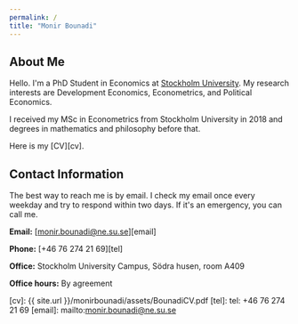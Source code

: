 ```yaml
---
permalink: /
title: "Monir Bounadi"
---
```


## About Me

Hello. I'm a PhD Student in Economics at [Stockholm University](https://www.su.se/english/). My research interests are Development Economics, Econometrics, and Political Economics.

I received my MSc in Econometrics from Stockholm University in 2018 and degrees in mathematics and philosophy before that.

Here is my [CV][cv].

## Contact Information

The best way to reach me is by email. I check my email once every weekday and try to respond within two days. If it's an emergency, you can call me. 

**Email:** [monir.bounadi@ne.su.se][email]

**Phone:** [+46 76 274 21 69][tel]

**Office:** Stockholm University Campus, Södra husen, room A409

**Office hours:** By agreement

[cv]: {{ site.url }}/monirbounadi/assets/BounadiCV.pdf
[tel]: tel: +46 76 274 21 69
[email]: mailto:monir.bounadi@ne.su.se
